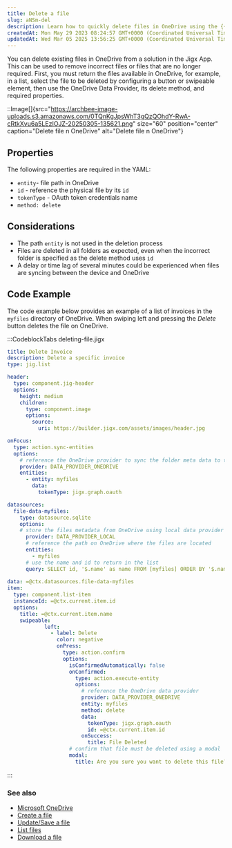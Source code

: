 ```yaml
---
title: Delete a file
slug: aNSm-del
description: Learn how to quickly delete files in OneDrive using the {{JigxApp}} solution. Follow the step-by-step instructions to select and delete a file, including the necessary YAML properties. Get a code example to make the process even smoother. 
createdAt: Mon May 29 2023 08:24:57 GMT+0000 (Coordinated Universal Time)
updatedAt: Wed Mar 05 2025 13:56:25 GMT+0000 (Coordinated Universal Time)
---
```


You can delete existing files in OneDrive from a solution in the Jigx App. This can be used to remove incorrect files or files that are no longer required. First, you must return the files available in OneDrive, for example, in a list, select the file to be deleted by configuring a button or swipeable element, then use the OneDrive Data Provider, its delete method, and required properties.

::Image[]{src="https://archbee-image-uploads.s3.amazonaws.com/0TQnKgJpsWhT3gQzQOhdY-RwA-cRtkXvu6a5LEzIOJZ-20250305-135621.png" size="60" position="center" caption="Delete file n OneDrive" alt="Delete file n OneDrive"}

## Properties

The following properties are required in the YAML:

- `entity`- file path in OneDrive
- `id` - reference the physical file by its `id`
- `tokenType` - OAuth token credentials name
- `method: delete`

## Considerations

- The path `entity` is not used in the deletion process
- Files are deleted in all folders as expected, even when the incorrect folder is specified as the delete method uses `id`
- A delay or time lag of several minutes could be experienced when files are syncing between the device and OneDrive

## Code Example

The code example below provides an example of a list of invoices in the `myfiles` directory of OneDrive. When swiping left and pressing the *Delete* button deletes the file on OneDrive.

:::CodeblockTabs
deleting-file.jigx

```yaml
title: Delete Invoice
description: Delete a specific invoice
type: jig.list

header:
  type: component.jig-header
  options:
    height: medium
    children:
      type: component.image
      options:
        source:
          uri: https://builder.jigx.com/assets/images/header.jpg

onFocus:
  type: action.sync-entities
  options: 
    # reference the OneDrive provider to sync the folder meta data to the local data provider
    provider: DATA_PROVIDER_ONEDRIVE
    entities:
      - entity: myfiles
        data: 
          tokenType: jigx.graph.oauth

datasources:
  file-data-myfiles:
    type: datasource.sqlite
    options:
    # store the files metadata from OneDrive using local data provider
      provider: DATA_PROVIDER_LOCAL
      # reference the path on OneDrive where the files are located
      entities:
        - myfiles
      # use the name and id to return in the list  
      query: SELECT id, '$.name' as name FROM [myfiles] ORDER BY '$.name' DESC
    
data: =@ctx.datasources.file-data-myfiles
item:
  type: component.list-item
  instanceId: =@ctx.current.item.id
  options:
    title: =@ctx.current.item.name
    swipeable:
            left:
              - label: Delete
                color: negative
                onPress: 
                  type: action.confirm
                  options:
                    isConfirmedAutomatically: false
                    onConfirmed: 
                      type: action.execute-entity
                      options: 
                        # reference the OneDrive data provider
                        provider: DATA_PROVIDER_ONEDRIVE
                        entity: myfiles
                        method: delete
                        data: 
                          tokenType: jigx.graph.oauth
                          id: =@ctx.current.item.id
                        onSuccess:
                          title: File Deleted
                    # confirm that file must be deleted using a modal 
                    modal:
                      title: Are you sure you want to delete this file?
```
:::

### See also

- [Microsoft OneDrive]()
- [Create a file](<./Create a file.md>)
- [Update/Save a file](<./Update_Save a file.md>)
- [List files](<./List files.md>)
- [Download a file](<./Download a file.md>)

